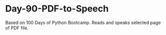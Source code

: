 # Day-90-PDF-to-Speech
Based on 100 Days of Python Bootcamp. Reads and speaks selected page of PDF file.
